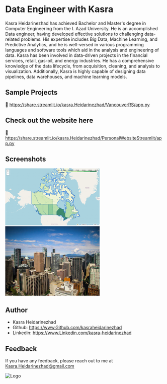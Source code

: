 # Data Engineer with Kasra

Kasra Heidarinezhad has achieved Bachelor and Master's degree in Computer Engineering from the I. Azad University. He is an accomplished Data engineer, having developed effective solutions to challenging data-related problems. His expertise includes Big Data, Machine Learning, and Predictive Analytics, and he is well-versed in various programming languages and software tools which aid in the analysis and engineering of data. Kasra has been involved in data-driven projects in the financial services, retail, gas-oil, and energy industries. He has a comprehensive knowledge of the data lifecycle, from acquisition, cleaning, and analysis to visualization. Additionally, Kasra is highly capable of designing data pipelines, data warehouses, and machine learning models.

## Sample Projects
📢 https://share.streamlit.io/kasra.Heidarinezhad/VancouverRS/app.py

## Check out the website here
📢 https://share.streamlit.io/kasra.Heidarinezhad/PersonalWebsiteStreamlit/app.py

## Screenshots
![Screenshots](/demo/CanadaPG1.png?raw=true)
![Screenshots](/demo/VancouverRS1.png?raw=true)

## Author
* Kasra Heidarinezhad
* Github: https://www.Github.com/kasraheidarinezhad
* Linkedin: https://www.Linkedin.com/kasra-heidarinezhad


## Feedback
If you have any feedback, please reach out to me at Kasra.Heidarinezhad@gmail.com

![Logo](/demo/me11.jpg)